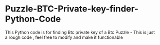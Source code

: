 # Puzzle-BTC-Private-key-finder-Python-Code
This Python code is for finding Btc private key of a Btc Puzzle - This is just a rough code , feel free to modify and make it functionable
